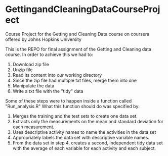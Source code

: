 # GettingandCleaningDataCourseProject
Course Project for the Getting and Cleaning Data course on coursera offered by Johns Hopkins University

This is the REPO for final assignment of the Getting and Cleaning data course. In order to achieve this we had to:
1. Download zip file
2. Unzip file
3. Read its content into our working directory
4. Since the zip file had multiple txt files, merge them into one
5. Manipulate the data 
6. Write a txt file with the "tidy" data

Some of these steps were to happen inside a function called "Run_analysis.R"
What this function should do was specified by:

1. Merges the training and the test sets to create one data set.
2. Extracts only the measurements on the mean and standard deviation for each measurement.
3. Uses descriptive activity names to name the activities in the data set
4. Appropriately labels the data set with descriptive variable names.
5. From the data set in step 4, creates a second, independent tidy data set with the average of each variable for each activity and each subject.
